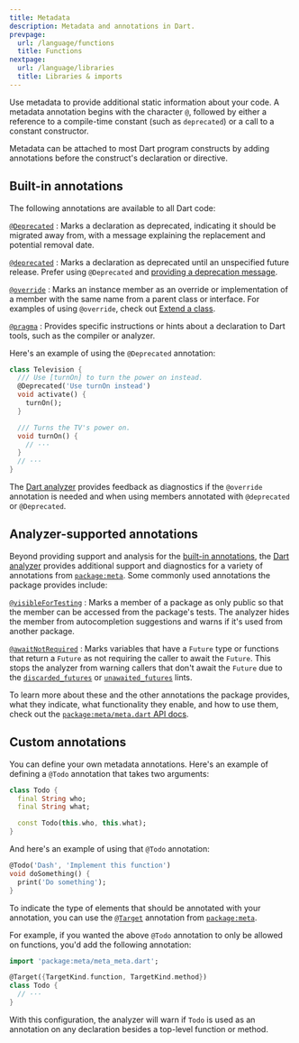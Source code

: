 ```yaml
---
title: Metadata
description: Metadata and annotations in Dart.
prevpage:
  url: /language/functions
  title: Functions
nextpage:
  url: /language/libraries
  title: Libraries & imports
---
```



Use metadata to provide additional static information about your code.
A metadata annotation begins with the character `@`, followed by either
a reference to a compile-time constant (such as `deprecated`) or
a call to a constant constructor.

Metadata can be attached to most Dart program constructs by
adding annotations before the construct's declaration or directive.

## Built-in annotations

The following annotations are available to all Dart code:

[`@Deprecated`][]
: Marks a declaration as deprecated,
  indicating it should be migrated away from,
  with a message explaining the replacement and potential removal date.

[`@deprecated`][]
: Marks a declaration as deprecated until an unspecified future release.
  Prefer using `@Deprecated` and [providing a deprecation message][].

[`@override`][]
: Marks an instance member as an override or implementation of
  a member with the same name from a parent class or interface.
  For examples of using `@override`, check out [Extend a class][].

[`@pragma`][]
: Provides specific instructions or hints about a declaration to
  Dart tools, such as the compiler or analyzer.

Here's an example of using the `@Deprecated` annotation:

<?code-excerpt "misc/lib/language_tour/metadata/television.dart (deprecated)"?>
```dart highlightLines=3
class Television {
  /// Use [turnOn] to turn the power on instead.
  @Deprecated('Use turnOn instead')
  void activate() {
    turnOn();
  }

  /// Turns the TV's power on.
  void turnOn() {
    // ···
  }
  // ···
}
```

The [Dart analyzer][] provides feedback as diagnostics if
the `@override` annotation is needed and when using
members annotated with `@deprecated` or `@Deprecated`.

[`@Deprecated`]: {{site.dart-api}}/dart-core/Deprecated-class.html
[`@deprecated`]: {{site.dart-api}}/dart-core/deprecated-constant.html
[`@override`]: {{site.dart-api}}/dart-core/override-constant.html
[`@pragma`]: {{site.dart-api}}/dart-core/pragma-class.html
[providing a deprecation message]: /tools/linter-rules/provide_deprecation_message
[Extend a class]: /language/extend
[Dart analyzer]: /tools/analysis

## Analyzer-supported annotations

Beyond providing support and analysis for the [built-in annotations][],
the [Dart analyzer][] provides additional support and diagnostics for
a variety of annotations from [`package:meta`][].
Some commonly used annotations the package provides include:

[`@visibleForTesting`][]
: Marks a member of a package as only public so that
  the member can be accessed from the package's tests.
  The analyzer hides the member from autocompletion suggestions
  and warns if it's used from another package.

[`@awaitNotRequired`][]
: Marks variables that have a `Future` type or functions that return a `Future`
  as not requiring the caller to await the `Future`.
  This stops the analyzer from warning callers that don't await the `Future`
  due to the [`discarded_futures`][] or [`unawaited_futures`][] lints.

To learn more about these and the other annotations the package provides,
what they indicate, what functionality they enable, and how to use them,
check out the [`package:meta/meta.dart` API docs][meta-api].

[built-in annotations]: #built-in-annotations
[Dart analyzer]: /tools/analysis
[`@visibleForTesting`]: {{site.pub-api}}/meta/latest/meta/visibleForTesting-constant.html
[`@awaitNotRequired`]: {{site.pub-api}}/meta/latest/meta/awaitNotRequired-constant.html
[`discarded_futures`]: /tools/linter-rules/discarded_futures
[`unawaited_futures`]: /tools/linter-rules/unawaited_futures
[meta-api]: {{site.pub-api}}/meta/latest/meta/meta-library.html

## Custom annotations

You can define your own metadata annotations. Here's an example of
defining a `@Todo` annotation that takes two arguments:

<?code-excerpt "misc/lib/language_tour/metadata/todo.dart (definition)"?>
```dart
class Todo {
  final String who;
  final String what;

  const Todo(this.who, this.what);
}
```

And here's an example of using that `@Todo` annotation:

<?code-excerpt "misc/lib/language_tour/metadata/misc.dart (usage)"?>
```dart highlightLines=1
@Todo('Dash', 'Implement this function')
void doSomething() {
  print('Do something');
}
```

To indicate the type of elements that should be annotated with your annotation,
you can use the [`@Target`][] annotation from [`package:meta`][].

For example, if you wanted the above `@Todo` annotation to
only be allowed on functions, you'd add the following annotation:

<?code-excerpt "misc/lib/language_tour/metadata/todo.dart (target-kinds)"?>
```dart highlightLines=3
import 'package:meta/meta_meta.dart';

@Target({TargetKind.function, TargetKind.method})
class Todo {
  // ···
}
```

With this configuration, the analyzer will warn if `Todo` is used as
an annotation on any declaration besides a top-level function or method.

[`@Target`]: {{site.pub-api}}/meta/latest/meta_meta/Target-class.html
[`package:meta`]: {{site.pub-pkg}}/meta
